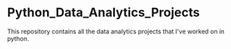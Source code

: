 # Python_Data_Analytics_Projects
This repository contains all the data analytics projects that I've worked on in python.

